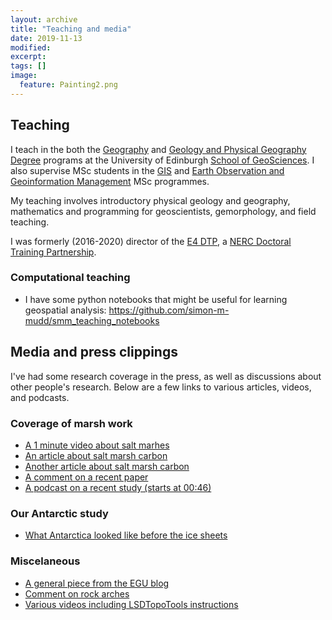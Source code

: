 ```yaml
---
layout: archive
title: "Teaching and media"
date: 2019-11-13
modified: 
excerpt:
tags: []
image:
  feature: Painting2.png
---
```



## Teaching

I teach in the both the [Geography](https://www.ed.ac.uk/geosciences/undergraduate/geography-degrees) and [Geology and Physical Geography Degree](https://www.ed.ac.uk/geosciences/undergraduate/geology-physical-geography) programs at the University of Edinburgh [School of GeoSciences](https://www.ed.ac.uk/geosciences). I also supervise MSc students in the [GIS](https://www.ed.ac.uk/geosciences/postgraduate/taught-masters/geographical-information-science) and [Earth Observation and Geoinformation Management](https://www.ed.ac.uk/geosciences/postgraduate/taught-masters/msc-earth-observation) MSc programmes. 

My teaching involves introductory physical geology and geography, mathematics and programming for geoscientists, gemorphology, and field teaching. 

I was formerly (2016-2020) director of the [E4 DTP](https://www.ed.ac.uk/e4-dtp), a [NERC Doctoral Training Partnership](https://nerc.ukri.org/funding/available/postgrad/responsive/dtp/).

### Computational teaching

* I have some python notebooks that might be useful for learning geospatial analysis: https://github.com/simon-m-mudd/smm_teaching_notebooks

## Media and press clippings

I've had some research coverage in the press, as well as discussions about other people's research. Below are a few links to various articles, videos, and podcasts. 

### Coverage of marsh work

* [A 1 minute video about salt marhes](http://www.nutshell-videos.ed.ac.uk/simon-mudd-the-life-and-death-of-salt-marshes/)
* [An article about salt marsh carbon](http://news.trust.org//item/?map=salt-marshes-to-absorb-carbon-to-2050-but-emit-it-later)
* [Another article about salt marsh carbon](https://phys.org/news/2012-09-salt-marsh-carbon-role-climate.html)
* [A comment on a recent paper](https://www.smithsonianmag.com/smithsonian-institution/marshes-grow-stronger-when-faced-increased-carbon-dioxide-180973267/)
* [A podcast on a recent study (starts at 00:46)](https://www.nature.com/articles/d41586-019-00804-8)

### Our Antarctic study

* [What Antarctica looked like before the ice sheets](https://www.usnews.com/science/articles/2009/06/04/alpine-antarctica-before-the-ice)

### Miscelaneous

* [A general piece from the EGU blog](https://blogs.egu.eu/geolog/2013/06/21/geotalk-simon-mudd/)
* [Comment on rock arches](https://www.bbc.co.uk/news/science-environment-28365410)
* [Various videos including LSDTopoTools instructions](https://www.youtube.com/channel/UCB4-XOd0afIW_RDhfuV2WFw)






